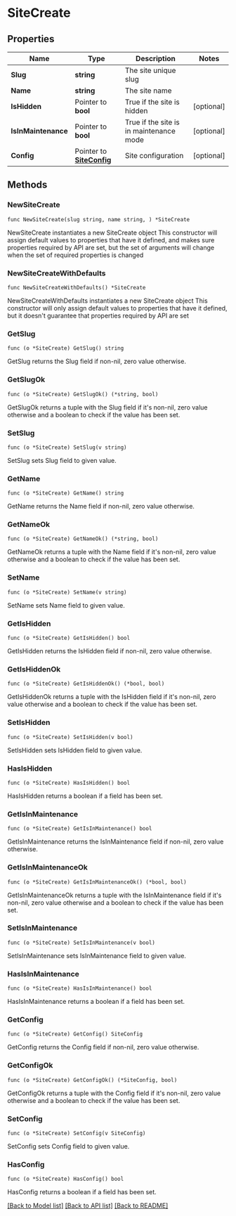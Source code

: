 # SiteCreate

## Properties

Name | Type | Description | Notes
------------ | ------------- | ------------- | -------------
**Slug** | **string** | The site unique slug | 
**Name** | **string** | The site name | 
**IsHidden** | Pointer to **bool** | True if the site is hidden | [optional] 
**IsInMaintenance** | Pointer to **bool** | True if the site is in maintenance mode | [optional] 
**Config** | Pointer to [**SiteConfig**](SiteConfig.md) | Site configuration | [optional] 

## Methods

### NewSiteCreate

`func NewSiteCreate(slug string, name string, ) *SiteCreate`

NewSiteCreate instantiates a new SiteCreate object
This constructor will assign default values to properties that have it defined,
and makes sure properties required by API are set, but the set of arguments
will change when the set of required properties is changed

### NewSiteCreateWithDefaults

`func NewSiteCreateWithDefaults() *SiteCreate`

NewSiteCreateWithDefaults instantiates a new SiteCreate object
This constructor will only assign default values to properties that have it defined,
but it doesn't guarantee that properties required by API are set

### GetSlug

`func (o *SiteCreate) GetSlug() string`

GetSlug returns the Slug field if non-nil, zero value otherwise.

### GetSlugOk

`func (o *SiteCreate) GetSlugOk() (*string, bool)`

GetSlugOk returns a tuple with the Slug field if it's non-nil, zero value otherwise
and a boolean to check if the value has been set.

### SetSlug

`func (o *SiteCreate) SetSlug(v string)`

SetSlug sets Slug field to given value.


### GetName

`func (o *SiteCreate) GetName() string`

GetName returns the Name field if non-nil, zero value otherwise.

### GetNameOk

`func (o *SiteCreate) GetNameOk() (*string, bool)`

GetNameOk returns a tuple with the Name field if it's non-nil, zero value otherwise
and a boolean to check if the value has been set.

### SetName

`func (o *SiteCreate) SetName(v string)`

SetName sets Name field to given value.


### GetIsHidden

`func (o *SiteCreate) GetIsHidden() bool`

GetIsHidden returns the IsHidden field if non-nil, zero value otherwise.

### GetIsHiddenOk

`func (o *SiteCreate) GetIsHiddenOk() (*bool, bool)`

GetIsHiddenOk returns a tuple with the IsHidden field if it's non-nil, zero value otherwise
and a boolean to check if the value has been set.

### SetIsHidden

`func (o *SiteCreate) SetIsHidden(v bool)`

SetIsHidden sets IsHidden field to given value.

### HasIsHidden

`func (o *SiteCreate) HasIsHidden() bool`

HasIsHidden returns a boolean if a field has been set.

### GetIsInMaintenance

`func (o *SiteCreate) GetIsInMaintenance() bool`

GetIsInMaintenance returns the IsInMaintenance field if non-nil, zero value otherwise.

### GetIsInMaintenanceOk

`func (o *SiteCreate) GetIsInMaintenanceOk() (*bool, bool)`

GetIsInMaintenanceOk returns a tuple with the IsInMaintenance field if it's non-nil, zero value otherwise
and a boolean to check if the value has been set.

### SetIsInMaintenance

`func (o *SiteCreate) SetIsInMaintenance(v bool)`

SetIsInMaintenance sets IsInMaintenance field to given value.

### HasIsInMaintenance

`func (o *SiteCreate) HasIsInMaintenance() bool`

HasIsInMaintenance returns a boolean if a field has been set.

### GetConfig

`func (o *SiteCreate) GetConfig() SiteConfig`

GetConfig returns the Config field if non-nil, zero value otherwise.

### GetConfigOk

`func (o *SiteCreate) GetConfigOk() (*SiteConfig, bool)`

GetConfigOk returns a tuple with the Config field if it's non-nil, zero value otherwise
and a boolean to check if the value has been set.

### SetConfig

`func (o *SiteCreate) SetConfig(v SiteConfig)`

SetConfig sets Config field to given value.

### HasConfig

`func (o *SiteCreate) HasConfig() bool`

HasConfig returns a boolean if a field has been set.


[[Back to Model list]](../README.md#documentation-for-models) [[Back to API list]](../README.md#documentation-for-api-endpoints) [[Back to README]](../README.md)


